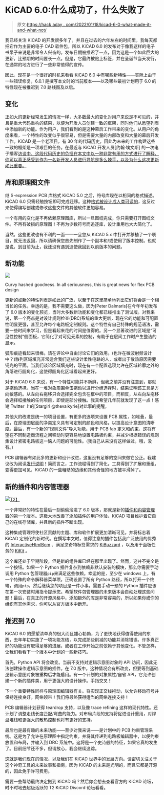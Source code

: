 # KiCAD 6.0:什么成功了，什么失败了

> 原文:[https://hack aday . com/2022/01/18/kicad-6-0-what-made-it-and-what-not/](https://hackaday.com/2022/01/18/kicad-6-0-what-made-it-and-what-didnt/)

我已经关注 KiCAD 的开发很多年了，并且在过去的六年左右的时间里，我每天都把它作为主要的电子 CAD 软件包，所以 KiCAD 6.0 的发布对于像我这样的电子书呆子来说是非常令人兴奋的。发布日期被推迟了一点，因为这是一个如此巨大的更新，比预期的时间要长一点。但是，它最终被贴上标签，并在圣诞节当天发行，在通常的地方进行了一些非常值得的宣传。

因此，现在是一个很好的时机来看看 KiCAD 6.0 中有哪些新特性——实际上由于一些错误修复，6.0.1 是撰写本文时的当前版本——以及哪些最初计划用于 6.0 的特性现在被推迟到 7.0 路线图及以后。

## 变化

正如大的更新经常发生的情况一样，大多数最大的变化对用户来说是不可见的，并且是重大代码重构的结果，以便为开发人员创建一致的框架，同时他们从愿望列表中添加新的功能。作为用户，我们看到的是这种幕后工作带来的变化。从用户的角度来看，一个特性的改变似乎很容易，但是需要大量的内部改变和大量的幕后开发工作。KiCAD 是一个老项目，有 30 年的代码历史，因此为未来的工作构建这些一致的框架是一项艰巨的任务。在最近与 KiCAD 开发人员[约翰·埃文斯] 的一次电子播客[访谈中，这段代码历史的负担在本文中以一种非常有用的方式进行了解释，你可以真正感受到作为一名新开发人员进行导航是多么棘手，以及为什么这次更新如此重要。](https://contextualelectronics.com/cep014-moving-to-kicad-v6-with-jon-evans/)

## 库和原理图文件

继 S-expression PCB 库格式 KiCAD 5.0 之后，符号库现在以相同的格式描述。KiCAD 6.0 只需轻触按钮即可完成迁移。这种[格式被设计成人类可读的](https://dev-docs.kicad.org/en/file-formats/sexpr-schematic/)，这反过来使得编写创建或修改这些文件的其他软件更加容易。

一个有用的变化是不再依赖原理图库，所以一旦图纸完成，你只需要打开图纸文件。不再有破损的原理图！不再为少数符号而追逐库，设计重用也大大简化了。

当然，这些更改也有不利的一面——一旦您从 KiCAD 5.x 中打开并移植了一个项目，就无法返回，所以请确保您首先制作了一个副本和/或使用了版本控制。也就是说，到目前为止，我还没有遇到迫使我回到以前版本的问题。

## 新功能

[![](../Images/f476c1873dcc5d7ab6de031be74a16c0.png)](https://hackaday.com/wp-content/uploads/2022/01/pcb_hatched_and_rounded.png)

Curvy hashed goodness. In all seriousness, this is great news for flex PCB design

更新的或新的特性列表是如此的广泛，以至于在这里简单地列出它们将会是一个相当长的任务。幸运的是，我不需要这么做，因为[Peter Dalmaris]在今年年初发布了 6.0 版本的变化预览，当时大多数新功能和变化都已经推出了测试版。对我来说，第一个亮点是对设计规则检查(DRC)系统的重大更新，现在它的功能和可配置性明显更强，甚至允许每个电路板定制规则。这个特性有自己特殊的规范语法，需要一些时间来学习，但是看起来花的时间是值得的。另一个显著改进的区域是“可见性控制”侧面板，它简化了对可见元素的控制，有助于在层间工作时产生整洁的显示。

弧形痕迹看起来很棒。请在评论中自由讨论它们的效用。(也许在微波射频设计中？)散列区域填充非常适合我们这些设计柔性电路的人，或者出于散热原因需要铜光的平面。当我们谈论区域填充时，现在有一个配置选项允许在区域轮廓之外的角落进行圆角化，这使得圆角化区域看起来更好。

对于 KiCAD 6.0 来说，有一个特性可能并不新鲜，但我之前并没有注意到，那就是拖动选择。当在一堆对象周围单击拖动以进行分组选择时，结果证明该工具是方向敏感的。从左向右拖移只会选择完全包含在框中的项目，而相反，从右向左拖移会选择框接触的任何项目，即使是部分接触。我真希望几年前就发现了这一点！感谢 Twitter 上的[Stargirl @thevalkyrie]对此事的提醒。

其他大的改进是统一的项目设置，有更多的选项来设置 PCB 属性，如堆叠，最后，在原理图层面的净类定义具有可定制的颜色和风格，以提高设计意图的清晰度。最后，有一个新的“规则文件”导入功能，用于 PCB fab 定义和约束，这将有望在不同制造商流程之间移动时更容易地设置电路板约束，并减少根据错误的规则集设计紧密电路板这一恼人问题的可能性。(我自己从来没有这样做过，哦，没有。)

PCB 编辑器有如此多的更新和设计改进，这里没有足够的空间来做它公正。我建议改为阅读[发行说明](https://www.kicad.org/blog/2021/12/KiCad-6.0.0-Release/)！简而言之，工作流程得到了简化，工具得到了扩展和重组，变得更加可见，KiCAD 的一些粗糙的边缘和其他奇怪的地方被平滑掉了。

## 新的插件和内容管理器

[![](../Images/a146ea6ab54da7d8b0022877776ca5fa.png)T2】](https://hackaday.com/wp-content/uploads/2022/01/pcm-demo.gif)

一个非常好的特性在最后一刻偷偷溜进了 6.0 版本，那就是新的[插件和内容管理器](https://www.kicad.org/blog/2021/12/Development-Highlight-Third-Party-Content-Improvements/)的第一个版本。这极大地改善了添加插件的用户体验，KiCAD 项目维护着它自己的在线存储库，并且新的插件不断出现。

这种集成管理将使社区贡献的主题、库和软件扩展更加清晰可见，并将标志着 KiCAD 定制化的新时代。在撰写本文时，值得注意的插件包括我广泛使用的优秀的 [InteractiveHtmlBom](https://github.com/openscopeproject/InteractiveHtmlBom) 、满足您奇特标签需求的 [KiBuzzard](https://github.com/gregdavill/KiBuzzard) ，以及用于面板任务的 [KiKit](https://github.com/yaqwsx/KiKit) 。

这个库还处于早期阶段，但是新的组件库已经在那里出现了。然而，这并不完全是一个按钮。如果一个 Python 插件复杂到依赖非默认安装的模块，那么你需要手动调用 Python 包管理器`pip`来满足这些依赖。幸运的是，至少在 windows 上，有一个特殊的命令解释器菜单项，正确设置了所有 Python 路径，所以打开一个终端，调用`pip`，然后继续您的项目是一件小事。需要手动干预的 Python 插件应该在第一次安装时用指令提示您。希望软件包管理器的未来版本会自动处理这些问题！最后，在真正的开源风格中，添加额外的库是非常容易的，所以如果你或你的组织有其他需求，你可以从官方版本中断开。

## 推迟到 7.0

KiCAD 6.0 的愿望清单真的很大而且雄心勃勃，为了更快地获得值得使用的东西，去年年初实施了一项功能冻结，以完成那些削减的功能并消除错误。许多真正好的功能没有取得足够的进展，或者在工作开始之前依赖于其他变化。不管怎样，让我们看看下一个版本中计划的一些新技巧。

首先，Python API 将会改变。当前不支持对逻辑示意图对象的 API 访问，因此无法创建操作逻辑示意图的插件。在 7.0 版中，这种情况会有所改变，但要等到基础逻辑示意图对象被重构后才能启用。有一个计划的对象属性/自省 API，它允许创建一个新的插件类，用于更强大的设计操作。手指交叉！

下一个重要特性同样与原理图编辑器有关。将实现正交线拖动，以允许移动符号并保持连接良好。网络领带！我们将最终获得适当的网络连接支持！

PCB 编辑器计划获得 teardrop 支持，以及像 trace refining 这样的现代特性。还计划了调整走线长度匹配/弯曲的能力。对布局片段的支持将促进设计重用，对焊盘堆栈和更强大的散热控制也将有更好的支持。

最后也是最有趣的未来功能——至少对我来说——是计划中的 PCB 约束管理系统。这是为了允许在原理图中指定约束，并将其传递到电路板编辑器中，以便约束放置和布局，并输入到 DRC 系统中。这将是一个史诗般的特征，如果它真的发生了。目前细节还不多，但请放心，我会继续追踪。

这就是我们现在的情况，以及我们在 KiCAD 世界中的发展方向。请密切关注关于这个神奇工具的未来故事和指南，因为 KiCAD 的未来是光明的，而且它都是开源的，因此免于许可费用。

需要一些帮助最终决定搬到 KiCAD 吗？然后你会想去查看官方的 KiCAD 论坛，时不时地去超级活跃的 T2 KiCAD Discord 论坛看看。
